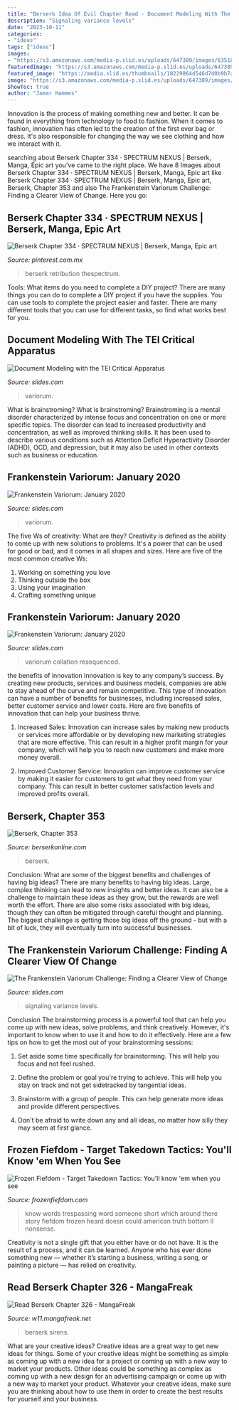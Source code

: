 ```yaml
---
title: "Berserk Idea Of Evil Chapter Read - Document Modeling With The Tei Critical Apparatus"
description: "Signaling variance levels"
date: "2023-10-11"
categories:
- "ideas"
tags: ["ideas"]
images:
- "https://s3.amazonaws.com/media-p.slid.es/uploads/647389/images/6351879/Screenshot_2019-07-11_23.03.47.png"
featuredImage: "https://s3.amazonaws.com/media-p.slid.es/uploads/647389/images/6351879/Screenshot_2019-07-11_23.03.47.png"
featured_image: "https://media.slid.es/thumbnails/18229864d546d7d0b9b7ab7853d6488d/thumb.jpg?1568884727"
image: "https://s3.amazonaws.com/media-p.slid.es/uploads/647389/images/6929679/c10MS-variant1.png"
ShowToc: true
author: "Jamar Hammes"
---
```



Innovation is the process of making something new and better. It can be found in everything from technology to food to fashion. When it comes to fashion, innovation has often led to the creation of the first ever bag or dress. It's also responsible for changing the way we see clothing and how we interact with it.

	

		
searching about Berserk Chapter 334 · SPECTRUM NEXUS | Berserk, Manga, Epic art you've came to the right place. We have 8 Images about Berserk Chapter 334 · SPECTRUM NEXUS | Berserk, Manga, Epic art like Berserk Chapter 334 · SPECTRUM NEXUS | Berserk, Manga, Epic art, Berserk, Chapter 353 and also The Frankenstein Variorum Challenge: Finding a Clearer View of Change. Here you go:
		
    
## Berserk Chapter 334 · SPECTRUM NEXUS | Berserk, Manga, Epic Art

<img loading=lazy src="https://i.pinimg.com/originals/6f/86/8c/6f868c1107f2033441f37d927b3f536b.jpg" onerror="this.onerror=null;this.src='https://tse3.mm.bing.net/th?id=OIP.BwB4Sc62I6iUEbSeVG6ZzQHaLb&amp;pid=15.1';" alt="Berserk Chapter 334 · SPECTRUM NEXUS | Berserk, Manga, Epic art">

_Source: pinterest.com.mx_

>berserk retribution thespectrum. 

	

Tools: What items do you need to complete a DIY project?
There are many things you can do to complete a DIY project if you have the supplies. You can use tools to complete the project easier and faster. There are many different tools that you can use for different tasks, so find what works best for you.

    
## Document Modeling With The TEI Critical Apparatus

<img loading=lazy src="https://media.slid.es/thumbnails/18229864d546d7d0b9b7ab7853d6488d/thumb.jpg?1568884727" onerror="this.onerror=null;this.src='https://tse4.mm.bing.net/th?id=OIP.89KBGmlk9P3U2ne1rWVDMwHaHa&amp;pid=15.1';" alt="Document Modeling with the TEI Critical Apparatus">

_Source: slides.com_

>variorum. 

	

What is brainstroming?
What is brainstroming? Brainstroming is a mental disorder characterized by intense focus and concentration on one or more specific topics. The disorder can lead to increased productivity and concentration, as well as improved thinking skills. It has been used to describe various conditions such as Attention Deficit Hyperactivity Disorder (ADHD), OCD, and depression, but it may also be used in other contexts such as business or education.

    
## Frankenstein Variorum: January 2020

<img loading=lazy src="https://s3.amazonaws.com/media-p.slid.es/uploads/647389/images/6929679/c10MS-variant1.png" onerror="this.onerror=null;this.src='https://tse3.mm.bing.net/th?id=OIP.rTTpgE8Xy2PLGCJepGwibwHaFN&amp;pid=15.1';" alt="Frankenstein Variorum: January 2020">

_Source: slides.com_

>variorum. 

	

The five Ws of creativity: What are they?
Creativity is defined as the ability to come up with new solutions to problems. It's a power that can be used for good or bad, and it comes in all shapes and sizes. Here are five of the most common creative Ws: 
1. Working on something you love 
2. Thinking outside the box 
3. Using your imagination 
4. Crafting something unique 

    
## Frankenstein Variorum: January 2020

<img loading=lazy src="https://s3.amazonaws.com/media-p.slid.es/uploads/647389/images/6351879/Screenshot_2019-07-11_23.03.47.png" onerror="this.onerror=null;this.src='https://tse4.mm.bing.net/th?id=OIP.uJrCEV49EY1a_E7zL8GbSwHaEZ&amp;pid=15.1';" alt="Frankenstein Variorum: January 2020">

_Source: slides.com_

>variorum collation resequenced. 

	

the benefits of innovation
Innovation is key to any company’s success. By creating new products, services and business models, companies are able to stay ahead of the curve and remain competitive. This type of innovation can have a number of benefits for businesses, including increased sales, better customer service and lower costs. Here are five benefits of innovation that can help your business thrive.
1. Increased Sales: Innovation can increase sales by making new products or services more affordable or by developing new marketing strategies that are more effective. This can result in a higher profit margin for your company, which will help you to reach new customers and make more money overall.

2. Improved Customer Service: Innovation can improve customer service by making it easier for customers to get what they need from your company. This can result in better customer satisfaction levels and improved profits overall.


    
## Berserk, Chapter 353

<img loading=lazy src="https://cdn.readkakegurui.com/file/mangaifenzi22/berserk-chapter-353-16.jpg" onerror="this.onerror=null;this.src='https://tse2.mm.bing.net/th?id=OIP.888-EMcaDFERysvUdQ37OAHaKs&amp;pid=15.1';" alt="Berserk, Chapter 353">

_Source: berserkonline.com_

>berserk. 

	

Conclusion: What are some of the biggest benefits and challenges of having big ideas?
There are many benefits to having big ideas. Large, complex thinking can lead to new insights and better ideas. It can also be a challenge to maintain these ideas as they grow, but the rewards are well worth the effort. There are also some risks associated with big ideas, though they can often be mitigated through careful thought and planning. The biggest challenge is getting those big ideas off the ground - but with a bit of luck, they will eventually turn into successful businesses.

    
## The Frankenstein Variorum Challenge: Finding A Clearer View Of Change

<img loading=lazy src="https://s3.amazonaws.com/media-p.slid.es/uploads/843951/images/6347033/P2-variants-dots.png" onerror="this.onerror=null;this.src='https://tse2.mm.bing.net/th?id=OIP.j3uSXbGVy98DIPU9WZtpXAHaDg&amp;pid=15.1';" alt="The Frankenstein Variorum Challenge: Finding a Clearer View of Change">

_Source: slides.com_

>signaling variance levels. 

	

Conclusion
The brainstorming process is a powerful tool that can help you come up with new ideas, solve problems, and think creatively. However, it's important to know when to use it and how to do it effectively. Here are a few tips on how to get the most out of your brainstorming sessions:
1. Set aside some time specifically for brainstorming. This will help you focus and not feel rushed.

2. Define the problem or goal you're trying to achieve. This will help you stay on track and not get sidetracked by tangential ideas.

3. Brainstorm with a group of people. This can help generate more ideas and provide different perspectives.

4. Don't be afraid to write down any and all ideas, no matter how silly they may seem at first glance.

    
## Frozen Fiefdom - Target Takedown Tactics: You&#039;ll Know &#039;em When You See

<img loading=lazy src="http://frozenfiefdom.com/yahoo_site_admin/assets/images/No_Trespassing.320125854_std.JPG" onerror="this.onerror=null;this.src='https://tse3.mm.bing.net/th?id=OIP.SRlkrZuCdwQ9ps3zqt4KAwHaE6&amp;pid=15.1';" alt="Frozen Fiefdom - Target Takedown Tactics: You&#039;ll know &#039;em when you see">

_Source: frozenfiefdom.com_

>know words trespassing word someone short which around there story fiefdom frozen heard doesn could american truth bottom ll nonsense. 

	

Creativity is not a single gift that you either have or do not have. It is the result of a process, and it can be learned. Anyone who has ever done something new — whether it’s starting a business, writing a song, or painting a picture — has relied on creativity.

    
## Read Berserk Chapter 326 - MangaFreak

<img loading=lazy src="https://images.mangafreak.net/mangas/berserk/berserk_326/berserk_326_17.jpg" onerror="this.onerror=null;this.src='https://tse1.mm.bing.net/th?id=OIP.2kxMfQp-B2eCnhdWBBdhOAHaKm&amp;pid=15.1';" alt="Read Berserk Chapter 326 - MangaFreak">

_Source: w11.mangafreak.net_

>berserk sirens. 

	

What are your creative ideas?
Creative ideas are a great way to get new ideas for things. Some of your creative ideas might be something as simple as coming up with a new idea for a project or coming up with a new way to market your products. Other ideas could be something as complex as coming up with a new design for an advertising campaign or come up with a new way to market your product. Whatever your creative ideas, make sure you are thinking about how to use them in order to create the best results for yourself and your business.

